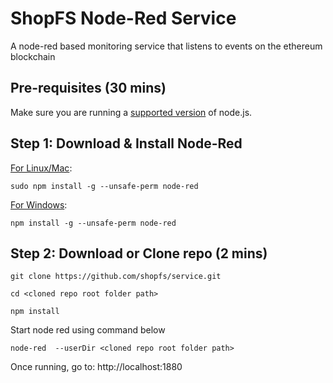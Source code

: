 # ShopFS Node-Red Service

A node-red based monitoring service that listens to events on the ethereum blockchain

## Pre-requisites (30 mins)

Make sure you are running a [supported version](https://nodered.org/docs/faq/node-versions) of node.js.

## Step 1: Download & Install Node-Red

[For Linux/Mac](https://nodered.org/docs/getting-started/local):
  ```
  sudo npm install -g --unsafe-perm node-red
  ```
  
[For Windows](https://nodered.org/docs/getting-started/windows):
  ```
  npm install -g --unsafe-perm node-red
  ```

## Step 2: Download or Clone repo (2 mins)
```
git clone https://github.com/shopfs/service.git

cd <cloned repo root folder path>

npm install
```

Start node red using command below
```
node-red  --userDir <cloned repo root folder path>
```

Once running, go to: http://localhost:1880

